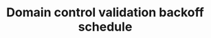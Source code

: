 ---
pcx_content_type: navigation
title: Domain control validation backoff schedule
external_link: /ssl/edge-certificates/changing-dcv-method/validation-backoff-schedule/
weight: 8
_build:
  publishResources: false
  render: never
---
